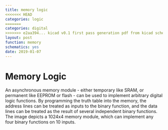```yaml
---
title: memory logic
<<<<<<< HEAD
categories: logic
=======
categories: digital
>>>>>>> e2aa394... kicad v0.1 first pass generation pdf from kicad schematics still fail one sheet generation
layout: post
function: memory
schematics: yes
date: 2019-01-07
---
```




# Memory Logic

An asynchronous memory module - either temporary like SRAM, or permanent like EEPROM or flash - can be used to implement arbitrary digital logic functions.
By programming the truth table into the memory, the address lines can be treated as inputs to the binary function, and the data lines can be treated as the result of several independent binary functions. The image depicts a 1024x4 memory module, which can implement any four binary functions on 10 inputs.

